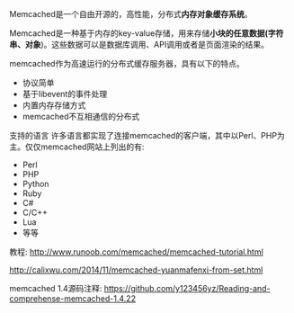 Memcached是一个自由开源的，高性能，分布式**内存对象缓存系统**。

Memcached是一种基于内存的key\-value存储，用来存储**小块的任意数据(字符串、对象**)。这些数据可以是数据库调用、API调用或者是页面渲染的结果。

memcached作为高速运行的分布式缓存服务器，具有以下的特点。

- 协议简单
- 基于libevent的事件处理
- 内置内存存储方式
- memcached不互相通信的分布式

支持的语言
许多语言都实现了连接memcached的客户端，其中以Perl、PHP为主。仅仅memcached网站上列出的有: 

- Perl
- PHP
- Python
- Ruby
- C#
- C/C++
- Lua
- 等等

教程: http://www.runoob.com/memcached/memcached-tutorial.html

http://calixwu.com/2014/11/memcached-yuanmafenxi-from-set.html

memcached 1.4源码注释: <https://github.com/y123456yz/Reading-and-comprehense-memcached-1.4.22>